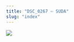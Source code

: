 ```yaml
---
title: "DSC_0267 – SUDA"
slug: "index"
---
```


[![](/wp-content/2015/05/DSC_0267-300x201.jpg)](/wp-content/2015/05/DSC_0267.jpg)
